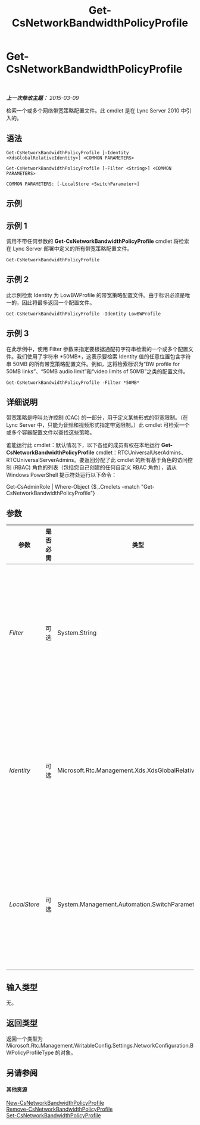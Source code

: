 ﻿---
title: Get-CsNetworkBandwidthPolicyProfile
TOCTitle: Get-CsNetworkBandwidthPolicyProfile
ms:assetid: 31784852-0cf4-4114-bf92-5eef6f346c47
ms:mtpsurl: https://technet.microsoft.com/zh-cn/library/Gg425815(v=OCS.15)
ms:contentKeyID: 49312419
ms.date: 05/19/2016
mtps_version: v=OCS.15
ms.translationtype: HT
---

# Get-CsNetworkBandwidthPolicyProfile

 

_**上一次修改主题：** 2015-03-09_

检索一个或多个网络带宽策略配置文件。此 cmdlet 是在 Lync Server 2010 中引入的。

## 语法

    Get-CsNetworkBandwidthPolicyProfile [-Identity <XdsGlobalRelativeIdentity>] <COMMON PARAMETERS>

    Get-CsNetworkBandwidthPolicyProfile [-Filter <String>] <COMMON PARAMETERS>

    COMMON PARAMETERS: [-LocalStore <SwitchParameter>]

## 示例

## 示例 1

调用不带任何参数的 **Get-CsNetworkBandwidthPolicyProfile** cmdlet 将检索在 Lync Server 部署中定义的所有带宽策略配置文件。

    Get-CsNetworkBandwidthPolicyProfile

## 示例 2

此示例检索 Identity 为 LowBWProfile 的带宽策略配置文件。由于标识必须是唯一的，因此将最多返回一个配置文件。

    Get-CsNetworkBandwidthPolicyProfile -Identity LowBWProfile

## 示例 3

在此示例中，使用 Filter 参数来指定要根据通配符字符串检索的一个或多个配置文件。我们使用了字符串 \*50MB\*，这表示要检索 Identity 值的任意位置包含字符串 50MB 的所有带宽策略配置文件。例如，这将检索标识为“BW profile for 50MB links”、“50MB audio limit”和“video limits of 50MB”之类的配置文件。

    Get-CsNetworkBandwidthPolicyProfile -Filter *50MB*

## 详细说明

带宽策略是呼叫允许控制 (CAC) 的一部分，用于定义某些形式的带宽限制。（在 Lync Server 中，只能为音频和视频形式指定带宽限制。）此 cmdlet 可检索一个或多个容器配置文件以查找这些策略。

谁能运行此 cmdlet：默认情况下，以下各组的成员有权在本地运行 **Get-CsNetworkBandwidthPolicyProfile** cmdlet：RTCUniversalUserAdmins、RTCUniversalServerAdmins。要返回分配了此 cmdlet 的所有基于角色的访问控制 (RBAC) 角色的列表（包括您自己创建的任何自定义 RBAC 角色），请从 Windows PowerShell 提示符处运行以下命令：

Get-CsAdminRole | Where-Object {$\_.Cmdlets –match "Get-CsNetworkBandwidthPolicyProfile"}

## 参数


<table>
<colgroup>
<col style="width: 25%" />
<col style="width: 25%" />
<col style="width: 25%" />
<col style="width: 25%" />
</colgroup>
<thead>
<tr class="header">
<th>参数</th>
<th>是否必需</th>
<th>类型</th>
<th>描述</th>
</tr>
</thead>
<tbody>
<tr class="odd">
<td><p><em>Filter</em></p></td>
<td><p>可选</p></td>
<td><p>System.String</p></td>
<td><p>一个包含通配符的字符串，用于检索 Identity 值与通配符模式匹配的带宽策略配置文件。</p></td>
</tr>
<tr class="even">
<td><p><em>Identity</em></p></td>
<td><p>可选</p></td>
<td><p>Microsoft.Rtc.Management.Xds.XdsGlobalRelativeIdentity</p></td>
<td><p>用于唯一标识要检索的带宽策略配置文件的字符串值。指定 Identity 将最多检索一个配置文件。</p></td>
</tr>
<tr class="odd">
<td><p><em>LocalStore</em></p></td>
<td><p>可选</p></td>
<td><p>System.Management.Automation.SwitchParameter</p></td>
<td><p>从中央管理存储的本地副本，而不是从中央管理存储本身检索网络带宽策略配置文件。</p></td>
</tr>
</tbody>
</table>


## 输入类型

无。

## 返回类型

返回一个类型为 Microsoft.Rtc.Management.WritableConfig.Settings.NetworkConfiguration.BWPolicyProfileType 的对象。

## 另请参阅

#### 其他资源

[New-CsNetworkBandwidthPolicyProfile](new-csnetworkbandwidthpolicyprofile.md)  
[Remove-CsNetworkBandwidthPolicyProfile](remove-csnetworkbandwidthpolicyprofile.md)  
[Set-CsNetworkBandwidthPolicyProfile](set-csnetworkbandwidthpolicyprofile.md)

